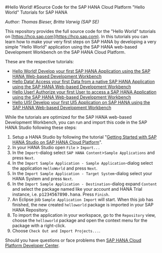 #Hello World!
#Source Code for the SAP HANA Cloud Platform "Hello World" Tutorials for SAP HANA

*Author: Thomas Bieser, Britta Varwig (SAP SE)*

This repository provides the full source code for the "Hello World" tutorials on [https://hcp.sap.com](https://hcp.sap.com). In this tutorials you can learn how to make your very first steps on SAP HANA by developing a very simple "Hello World" application using the SAP HANA web-based Development Workbench on the SAP HANA Cloud Platform.

These are the respective tutorials:

- [Hello World! Develop your first SAP HANA Application using the SAP HANA Web-based Development Workbench](http://hcp.sap.com/developers/nat200_1_native_hana_hello_world_with_web_ide.html) 
- [Hello Data! Access your first Data from a native SAP HANA Application using the SAP HANA Web-based Development Workbench](http://hcp.sap.com/developers/NAT200-2.html)
- [Hello User! Authorize your first User to access a SAP HANA Application using the SAP HANA Web-based Development Workbench](http://hcp.sap.com/developers/nat200-3.html)
- [Hello UI5! Develop your first UI5 Application on SAP HANA using the SAP HANA Web-based Development Workbench](http://hcp.sap.com/developers/nat200-4.html)

While the tutorials are optimized for the SAP HANA web-based Development Workbench, you can run and import this code in the SAP HANA Studio following these steps:

1. Setup a HANA Studio by following the tutorial "[Getting Started with SAP HANA Studio on SAP HANA Cloud Platform](http://hcp.sap.com/developers/nat201-1.html)".
2. In your HANA Studio open `File` > `Import...`
3. In the  `Import`-dialog select `SAP HANA Content`>`Sample Applications` and press `Next`. 
4. In the `Import Sample Application - Sample Application`-dialog select the application `HelloWorld` and press `Next`.
5. In the `Import Sample Application - Target System`-dialog select your HANA System and press `Next`.
6. In the `Import Sample Application - Destination`-dialog expand `Content` and select the package named like your account and HANA Trial instance, i.e. <kbd>p1234567890.hana</kbd>. Press `Finish`.
7. An Eclipse job `Sample Application Import` will start. When this job has finished, the new created `helloworld` package is imported in your SAP HANA Repository. 
8. To import the application in your workspace, go to the `Repository` view, choose the `helloworld` package and open the context menu for the package with a right-click.
9. Choose `Check Out and Import Projects...`. 

Should you have questions or face problems then [SAP HANA Cloud Platform Developer Center](http://scn.sap.com/community/developer-center/cloud-platform/content?filterID=contentstatus%5Bpublished%5D~objecttype~objecttype%5Bthread%5D).